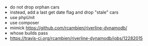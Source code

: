 * do not drop orphan cars
 * instead, add a last get date flag and drop "stale" cars
* use phpUnit
* use composer
* mimick https://github.com/rcambien/riverline-dynamodb/
 * whose builds pass
 * https://travis-ci.org/rcambien/riverline-dynamodb/jobs/12282015
